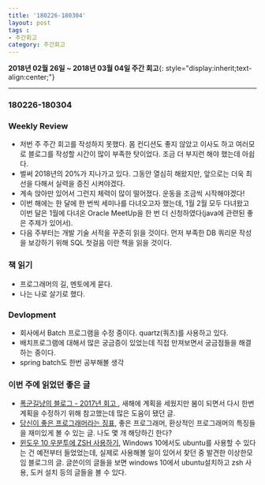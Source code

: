```yaml
---
title: '180226-180304'  
layout: post  
tags :  
- 주간회고
category: 주간회고
---
```


**2018년 02월 26일 ~ 2018년 03월 04일 주간 회고**{: style="display:inherit;text-align:center;"}

---

### 180226-180304

### Weekly Review
  - 저번 주 주간 회고를 작성하지 못했다. 몸 컨디션도 좋지 않았고 이사도 하고 여러모로 블로그를 작성할 시간이 많이 부족한 탓이었다. 조금 더 부지런 해야 했는데 아쉽다.
  - 벌써 2018년의 20%가 지나가고 있다. 그동안 열심히 해왔지만, 앞으로는 더욱 최선을 다해서 실력을 증진 시켜야겠다.
  - 계속 앉아만 있어서 그런지 체력이 많이 떨어졌다. 운동을 조금씩 시작해야겠다!
  - 이번 해에는 한 달에 한 번씩 세미나를 다녀오고자 했는데, 1월 2월 모두 다녀왔고 이번 달은 1월에 다녀온 Oracle MeetUp을 한 번 더 신청하였다(java에 관련된 좋은 주제가 있어서).
  - 다음 주부터는 개발 기술 서적을 꾸준히 읽을 것이다. 먼저 부족한 DB 쿼리문 작성을 보강하기 위해 SQL 첫걸음 이란 책을 읽을 것이다.

### 책 읽기
  - 프로그래머의 길, 멘토에게 묻다.
  - 나는 나로 살기로 했다.

### Devlopment
  - 회사에서 Batch 프로그램을 수정 중이다. quartz(쿼츠)를 사용하고 있다.
  - 배치프로그램에 대해서 많은 궁금증이 있었는데 직접 만져보면서 궁금점들을 해결 하는 중이다.
  - spring batch도 한번 공부해볼 생각

### 이번 주에 읽었던 좋은 글
  - [폭군길냥의 블로그 - 2017년 회고 ](https://hue9010.github.io/til/2017%EB%85%84%EC%9D%84-%ED%9A%8C%EA%B3%A0%ED%95%98%EB%A9%B0/) , 새해에 계획을 세웠지만 봄이 되면서 다시 한번 계획을 수정하기 위해 참고했는데 많은 도움이 됐던 글.
  - [당신이 좋은 프로그래머라는 징표](http://jhrogue.blogspot.kr/2012/06/b.html), 좋은 프로그래머, 환상적인 프로그래머의 특징들을 재미있게 볼 수 있는 글. 나도 몇 개 해당하긴 한다?
  - [윈도우 10 우분투에 ZSH 사용하기](http://blog.weirdx.io/post/52699), Windows 10에서도 ubuntu를 사용할 수 있다는 건 예전부터 들었었는데, 실제로 사용해볼 일이 있어서 찾던 중 발견한 이상한모임 블로그의 글. 글쓴이의 글들을 보면 windows 10에서 ubuntu설치하고 zsh 사용, 도커 설치 등의 글들을 볼 수 있다.
